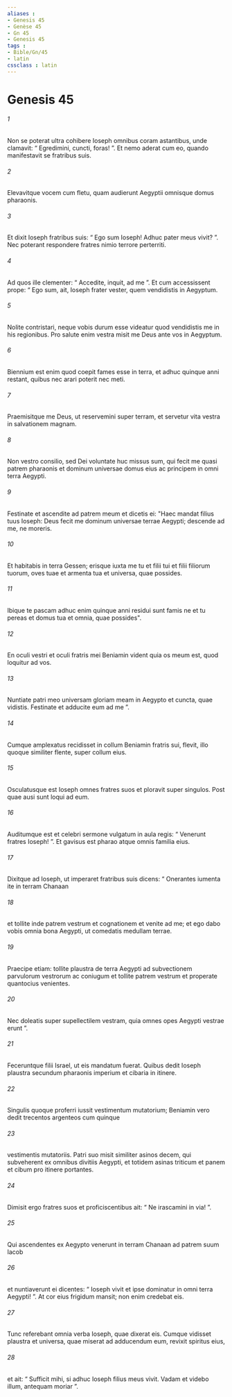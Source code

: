 ```yaml
---
aliases : 
- Genesis 45
- Genèse 45
- Gn 45
- Genesis 45
tags : 
- Bible/Gn/45
- latin
cssclass : latin
---
```


# Genesis 45

###### 1
Non se poterat ultra cohibere Ioseph omnibus coram astantibus, unde clamavit: “ Egredimini, cuncti, foras! ”. Et nemo aderat cum eo, quando manifestavit se fratribus suis. 
###### 2
Elevavitque vocem cum fletu, quam audierunt Aegyptii omnisque domus pharaonis. 
###### 3
Et dixit Ioseph fratribus suis: “ Ego sum Ioseph! Adhuc pater meus vivit? ”. Nec poterant respondere fratres nimio terrore perterriti. 
###### 4
Ad quos ille clementer: “ Accedite, inquit, ad me ”. Et cum accessissent prope: “ Ego sum, ait, Ioseph frater vester, quem vendidistis in Aegyptum. 
###### 5
Nolite contristari, neque vobis durum esse videatur quod vendidistis me in his regionibus. Pro salute enim vestra misit me Deus ante vos in Aegyptum. 
###### 6
Biennium est enim quod coepit fames esse in terra, et adhuc quinque anni restant, quibus nec arari poterit nec meti. 
###### 7
Praemisitque me Deus, ut reservemini super terram, et servetur vita vestra in salvationem magnam. 
###### 8
Non vestro consilio, sed Dei voluntate huc missus sum, qui fecit me quasi patrem pharaonis et dominum universae domus eius ac principem in omni terra Aegypti.
###### 9
Festinate et ascendite ad patrem meum et dicetis ei: "Haec mandat filius tuus Ioseph: Deus fecit me dominum universae terrae Aegypti; descende ad me, ne moreris. 
###### 10
Et habitabis in terra Gessen; erisque iuxta me tu et filii tui et filii filiorum tuorum, oves tuae et armenta tua et universa, quae possides. 
###### 11
Ibique te pascam  adhuc enim quinque anni residui sunt famis  ne et tu pereas et domus tua et omnia, quae possides". 
###### 12
En oculi vestri et oculi fratris mei Beniamin vident quia os meum est, quod loquitur ad vos. 
###### 13
Nuntiate patri meo universam gloriam meam in Aegypto et cuncta, quae vidistis. Festinate et adducite eum ad me ”.
###### 14
Cumque amplexatus recidisset in collum Beniamin fratris sui, flevit, illo quoque similiter flente, super collum eius. 
###### 15
Osculatusque est Ioseph omnes fratres suos et ploravit super singulos. Post quae ausi sunt loqui ad eum.
###### 16
Auditumque est et celebri sermone vulgatum in aula regis: “ Venerunt fratres Ioseph! ”. Et gavisus est pharao atque omnis familia eius. 
###### 17
Dixitque ad Ioseph, ut imperaret fratribus suis dicens: “ Onerantes iumenta ite in terram Chanaan 
###### 18
et tollite inde patrem vestrum et cognationem et venite ad me; et ego dabo vobis omnia bona Aegypti, ut comedatis medullam terrae. 
###### 19
Praecipe etiam: tollite plaustra de terra Aegypti ad subvectionem parvulorum vestrorum ac coniugum et tollite patrem vestrum et properate quantocius venientes. 
###### 20
Nec doleatis super supellectilem vestram, quia omnes opes Aegypti vestrae erunt ”.
###### 21
Feceruntque filii Israel, ut eis mandatum fuerat. Quibus dedit Ioseph plaustra secundum pharaonis imperium et cibaria in itinere. 
###### 22
Singulis quoque proferri iussit vestimentum mutatorium; Beniamin vero dedit trecentos argenteos cum quinque 
###### 23
vestimentis mutatoriis. Patri suo misit similiter asinos decem, qui subveherent ex omnibus divitiis Aegypti, et totidem asinas triticum et panem et cibum pro itinere portantes. 
###### 24
Dimisit ergo fratres suos et proficiscentibus ait: “ Ne irascamini in via! ”.
###### 25
Qui ascendentes ex Aegypto venerunt in terram Chanaan ad patrem suum Iacob 
###### 26
et nuntiaverunt ei dicentes: “ Ioseph vivit et ipse dominatur in omni terra Aegypti! ”. At cor eius frigidum mansit; non enim credebat eis. 
###### 27
Tunc referebant omnia verba Ioseph, quae dixerat eis. Cumque vidisset plaustra et universa, quae miserat ad adducendum eum, revixit spiritus eius, 
###### 28
et ait: “ Sufficit mihi, si adhuc Ioseph filius meus vivit. Vadam et videbo illum, antequam moriar ”.
